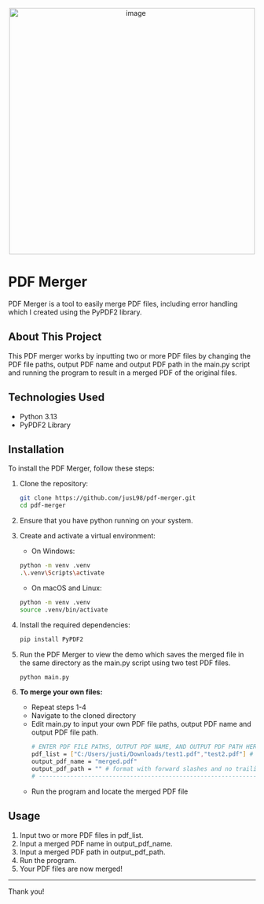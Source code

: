 <p align="center">
   <img width="500" alt="image" src="https://github.com/user-attachments/assets/86380fc3-ab0a-4c5c-a86b-554b0836431e"/>
</p>

# PDF Merger
PDF Merger is a tool to easily merge PDF files, including error handling which I created using the PyPDF2 library.

## About This Project
This PDF merger works by inputting two or more PDF files by changing the PDF file paths, output PDF name and output PDF path in the main.py script and running the program to result in a merged PDF of the original files.

## Technologies Used
- Python 3.13
- PyPDF2 Library

## Installation
To install the PDF Merger, follow these steps:

1. Clone the repository:

   ```bash
   git clone https://github.com/jusL98/pdf-merger.git
   cd pdf-merger
   ```

2. Ensure that you have python running on your system.

3. Create and activate a virtual environment:
   - On Windows:

   ```bash
   python -m venv .venv
   .\.venv\Scripts\activate
   ```

   - On macOS and Linux:
   
   ```bash
   python -m venv .venv
   source .venv/bin/activate
   ```

4. Install the required dependencies:

   ```bash
   pip install PyPDF2 
   ```

5. Run the PDF Merger to view the demo which saves the merged file in the same directory as the main.py script using two test PDF files.
   ```bash
   python main.py
   ```

6. **To merge your own files:**
   - Repeat steps 1-4
   - Navigate to the cloned directory
   - Edit main.py to input your own PDF file paths, output PDF name and output PDF file path.
      ```bash
      # ENTER PDF FILE PATHS, OUTPUT PDF NAME, AND OUTPUT PDF PATH HERE.
      pdf_list = ["C:/Users/justi/Downloads/test1.pdf","test2.pdf"] # format with forward slashes and no trailing slash OR use relative file paths by placing the file in the same directory as this script
      output_pdf_name = "merged.pdf"
      output_pdf_path = "" # format with forward slashes and no trailing slash OR leave blank for output file destination to be the same directory as this script
      # ---------------------------------------------------------------
      ```
   - Run the program and locate the merged PDF file

## Usage
1. Input two or more PDF files in pdf_list.
2. Input a merged PDF name in output_pdf_name.
3. Input a merged PDF path in output_pdf_path.
4. Run the program.
5. Your PDF files are now merged!

---

Thank you!
